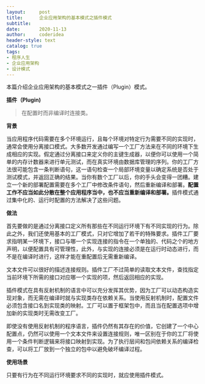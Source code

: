 ```yaml
---
layout:     post
title:      企业应用架构的基本模式之插件模式
subtitle:   
date:       2020-11-13
author:     coderidea
header-style: text
catalog: true
tags:
- 程序人生
- 企业应用架构
- 设计模式
--- 
```

<p>本篇介绍企业应用架构的基本模式之一插件（Plugin）模式。</p>

<p><strong>插件（Plugin)</strong></p>

<blockquote>
<p>在配置时而非编译时连接类。</p>
</blockquote>

<p><strong>背景</strong></p>

<p>当应用程序代码需要在多个环境运行，且每个环境对特定行为需要不同的实现时，通常会使用分离接口模式。大多数开发通过编写一个工厂方法来在不同的环境下生成相应的实现。假定通过分离接口来定义你的主键生成器，以便你可以使用一个简单的内存计数器来进行单元测试，而在真实环境由数据库管理的序列。你的工厂方法很可能包含一条判断语句，这一语句检查一个局部环境变量以确定系统是否处于测试模式，并返回正确的结果。当你有数个工厂以后，你的手头会变得一团糟。建立一个新的部署配置需要在多个工厂中修改条件语句，然后重新编译和部署。<strong>配置工作不应当如此分散在整个应用程序当中，也不应当重新编译和部署。</strong>插件模式通过集中化的、运行时配置的方法解决了这些问题。</p>

<p><strong>做法</strong></p>

<p>首先要做的是通过分离接口定义所有那些在不同运行环境下有不同实现的行为。除此之外，我们还使用基本的工厂模式，只对它增加了若干的特殊要求。插件工厂要求指明某一环境下，接口与哪一个实现连接的指令在一个单独的、代码之个的地方声明，以便配置具有可管理性，此外，与实现的连接必须是在运行时动态进行，而不是在编译时进行，这样才能在重配置后无需重新编译。</p>

<p>文本文件可以很好的描述连接规则。插件工厂不过简单的读取文本文件，查找指定当前环境下所需的接口对应哪一个实现的项，然后返回相应的实现。</p>

<p>插件模式在具有反射机制的语言中可以充分发挥其优势，因为工厂可以动态构造实现对象，而无需在编译时就与实现类存在依赖关系。当使用反射机制时，配置文件必须包含接口名到实现类的映射。工厂可以置于框架包中，而且当在配置选项中增加新的实现类时无需改变工厂。</p>

<p>即使没有使用反射机制的程序语言，插件仍然有其存在的价值，它创建了一个中心配置点，仍然可以使用一个文本文件来设置连接规则，唯一区别在于你的工厂将使用一个条件判断逻辑来将接口映射到实现。为了执行层间和包间依赖关系的编译检查，可以将工厂放到一个独立的包中以避免破坏编译过程。</p>

<p><strong>使用场景</strong></p>

<p>只要有行为在不同运行环境要求不同的实现时，就应使用插件模式。</p>